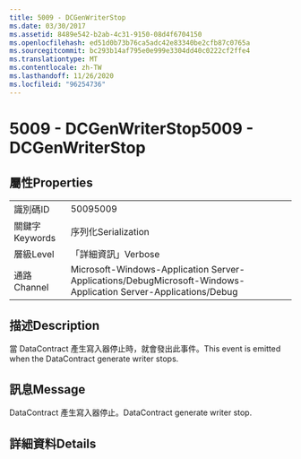 ```yaml
---
title: 5009 - DCGenWriterStop
ms.date: 03/30/2017
ms.assetid: 8489e542-b2ab-4c31-9150-08d4f6704150
ms.openlocfilehash: ed51d0b73b76ca5adc42e83340be2cfb87c0765a
ms.sourcegitcommit: bc293b14af795e0e999e3304dd40c0222cf2ffe4
ms.translationtype: MT
ms.contentlocale: zh-TW
ms.lasthandoff: 11/26/2020
ms.locfileid: "96254736"
---
```

# <a name="5009---dcgenwriterstop"></a><span data-ttu-id="91897-102">5009 - DCGenWriterStop</span><span class="sxs-lookup"><span data-stu-id="91897-102">5009 - DCGenWriterStop</span></span>

## <a name="properties"></a><span data-ttu-id="91897-103">屬性</span><span class="sxs-lookup"><span data-stu-id="91897-103">Properties</span></span>  
  
|||  
|-|-|  
|<span data-ttu-id="91897-104">識別碼</span><span class="sxs-lookup"><span data-stu-id="91897-104">ID</span></span>|<span data-ttu-id="91897-105">5009</span><span class="sxs-lookup"><span data-stu-id="91897-105">5009</span></span>|  
|<span data-ttu-id="91897-106">關鍵字</span><span class="sxs-lookup"><span data-stu-id="91897-106">Keywords</span></span>|<span data-ttu-id="91897-107">序列化</span><span class="sxs-lookup"><span data-stu-id="91897-107">Serialization</span></span>|  
|<span data-ttu-id="91897-108">層級</span><span class="sxs-lookup"><span data-stu-id="91897-108">Level</span></span>|<span data-ttu-id="91897-109">「詳細資訊」</span><span class="sxs-lookup"><span data-stu-id="91897-109">Verbose</span></span>|  
|<span data-ttu-id="91897-110">通路</span><span class="sxs-lookup"><span data-stu-id="91897-110">Channel</span></span>|<span data-ttu-id="91897-111">Microsoft-Windows-Application Server-Applications/Debug</span><span class="sxs-lookup"><span data-stu-id="91897-111">Microsoft-Windows-Application Server-Applications/Debug</span></span>|  
  
## <a name="description"></a><span data-ttu-id="91897-112">描述</span><span class="sxs-lookup"><span data-stu-id="91897-112">Description</span></span>  

 <span data-ttu-id="91897-113">當 DataContract 產生寫入器停止時，就會發出此事件。</span><span class="sxs-lookup"><span data-stu-id="91897-113">This event is emitted when the DataContract generate writer stops.</span></span>  
  
## <a name="message"></a><span data-ttu-id="91897-114">訊息</span><span class="sxs-lookup"><span data-stu-id="91897-114">Message</span></span>  

 <span data-ttu-id="91897-115">DataContract 產生寫入器停止。</span><span class="sxs-lookup"><span data-stu-id="91897-115">DataContract generate writer stop.</span></span>  
  
## <a name="details"></a><span data-ttu-id="91897-116">詳細資料</span><span class="sxs-lookup"><span data-stu-id="91897-116">Details</span></span>
